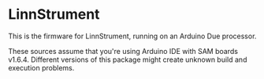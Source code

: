 LinnStrument
============

This is the firmware for LinnStrument, running on an Arduino Due processor.

These sources assume that you're using Arduino IDE with SAM boards v1.6.4.
Different versions of this package might create unknown build and execution problems.